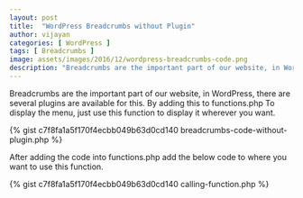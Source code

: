 ```yaml
---
layout: post
title:  "WordPress Breadcrumbs without Plugin"
author: vijayan
categories: [ WordPress ]
tags: [ Breadcrumbs ]
image: assets/images/2016/12/wordpress-breadcrumbs-code.png
description: "Breadcrumbs are the important part of our website, in WordPress. By adding this custom code in functions.php.Use this function to display it."
---
```

Breadcrumbs are the important part of our website, in WordPress, there are several plugins are available for this. By adding this to functions.php To display the menu, just use this function to display it wherever you want.

{% gist c7f8fa1a5f170f4ecbb049b63d0cd140 breadcrumbs-code-without-plugin.php %}

After adding the code into functions.php add the below code to where you want to use this function.

{% gist c7f8fa1a5f170f4ecbb049b63d0cd140 calling-function.php %}
